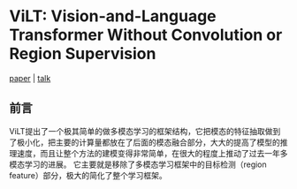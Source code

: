 # ViLT: Vision-and-Language Transformer Without Convolution or Region Supervision

[paper](https://arxiv.org/pdf/2102.03334.pdf) | [talk](https://www.bilibili.com/video/BV14r4y1j74y/?spm_id_from=333.999.0.0)

## 前言

ViLT提出了一个极其简单的做多模态学习的框架结构，它把模态的特征抽取做到了极小化，把主要的计算量都放在了后面的模态融合部分，大大的提高了模型的推理速度，而且让整个方法的建模变得非常简单，在很大的程度上推动了过去一年多模态学习的进展。
它主要就是移除了多模态学习框架中的目标检测（region feature）部分，极大的简化了整个学习框架。
